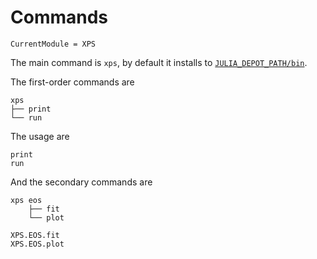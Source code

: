 # Commands

```@meta
CurrentModule = XPS
```

The main command is `xps`, by default it installs to [`JULIA_DEPOT_PATH/bin`](http://docs.julialang.org/en/v1/manual/environment-variables/#JULIA_DEPOT_PATH).

The first-order commands are

```
xps
├── print
└── run
```

The usage are

```@docs
print
run
```

And the secondary commands are

```
xps eos
    ├── fit
    └── plot
```

```@docs
XPS.EOS.fit
XPS.EOS.plot
```
